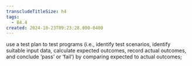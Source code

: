 ```yaml
---
transcludeTitleSize: h4
tags:
  - B4.4
created: 2024-10-23T09:23:28.000-0400
---
```

use a test plan to test programs (i.e., identify test scenarios, identify suitable input data, calculate expected outcomes, record actual outcomes, and conclude ‘pass’ or ‘fail’) by comparing expected to actual outcomes;